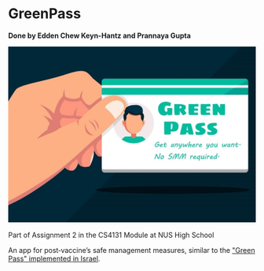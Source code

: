 # GreenPass
**Done by Edden Chew Keyn-Hantz and Prannaya Gupta**
<p align="center">
  <img src="./img/logo.jpg" alt="Green Pass">
</p>

Part of Assignment 2 in the CS4131 Module at NUS High School

An app for post‐vaccine’s safe management measures, similar to the ["Green Pass" implemented in Israel](https://www.dw.com/en/israel-reopens-economy-after-covid-vaccine-success/a-56642980).
